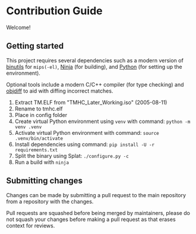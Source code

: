 # Contribution Guide

Welcome!

## Getting started
This project requires several dependencies such as a modern version of [binutils](https://www.gnu.org/software/binutils) for `mips(-el)`, [Ninja](https://ninja-build.org) (for building), and [Python](https://www.python.org) (for setting up the environment).

Optional tools include a modern C/C++ compiler (for type checking) and [objdiff](https://github.com/encounter/objdiff) to aid with diffing incorrect matches.

1. Extract TM.ELF from "TMHC_Later_Working.iso" (2005-08-11)
2. Rename to tmhc.elf
3. Place in config folder
4. Create virtual Python environment using `venv` with command: `python -m venv .venv`
5. Activate virtual Python environment with command: `source .venv/bin/activate`
6. Install dependencies using command: `pip install -U -r requirements.txt`
7. Split the binary using Splat: `./configure.py -c`
8. Run a build with `ninja`

## Submitting changes
Changes can be made by submitting a pull request to the main repository from a repository with the changes.

Pull requests are squashed before being merged by maintainers, please do not squash your changes before making a pull request as that erases context for reviews.
